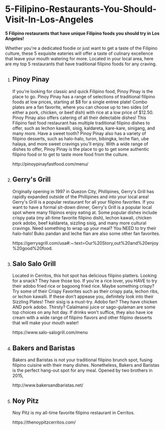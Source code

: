 # 5-Filipino-Restaurants-You-Should-Visit-In-Los-Angeles
<b>5 Filipino restaurants that have unique Filipino foods you should try in Los Angeles!</b>
  <p>Whether you're a dedicated foodie or just want to get a taste of the Filipino culture, these 5 exquisite eateries will offer a taste of culinary excellence that leave your mouth watering for more. Located in your local area, here are my top 5 restaurants that have traditional filipino foods for any craving.

  1. ## Pinoy Pinay
     <p>If you're looking for classic and quick Filipino food, Pinoy Pinay is the place to go. Pinoy Pinay has a range of selections of traditional filipino foods at low prices, starting at $8 for a single entree plate! Combo plates are a fan favorite, where you can choose up to two sides (of either a pork, chicken, or beef dish) with rice at a low price of $12.50. Pinoy Pinay also offers catering of all their delectable dishes! This Filipino fast food restaurant has multiple traditional filipino dishes to offer, such as lechon kawalli, sisig, kaldareta, kare-kare, sinigang, and many more. Have a sweet tooth? Pinoy Pinay also has  a variety of filipino desserts, such as halo-halo, turon, bibingka, leche flan, ube halaya, and more sweet cravings you'll enjoy. With a wide range of dishes to offer, Pinoy Pinay is the place to go to get some authentic filipino food or to get to taste more food from the culture. </p> 
     http://pinoypinayfastfood.com/menu/

2. ## Gerry's Grill
     <p>Originally opening in 1997 in Quezon City, Phillipines, Gerry's Grill has rapidly expanded outside of the Phillipines and into your local area! Gerry's Grill is a popular restaurant for all your filipino favorites. If you want to have a formal sit-down dinner, Gerry's Grill is a popular local spot where many filipinos enjoy eating at. Some popular dishes include crispy pata (my all-time favorite filipino dish), lechon kawali, chicken pork adobo, beef kaldareta, sizzling sisig, and many more cultural cravings. Need something to wrap up your meal? You NEED to try their halo-halo! Buko pandan and leche flan are also some other fan favorites.</p>
      https://gerrysgrill.com/usa#:~:text=Our%20Story,out%20and%20enjoy%20good%20food.
    
3. ## Salo Salo Grill
    <p>Located in Cerritos, this hot spot has delicious filipino platters. Looking for a snack? They have those too. If you're a rice lover, you HAVE to try their adobo fried rice or bagoong fried rice. Maybe something crispy? Try some of their Crispy Favorites such as their crispy pata, lechon ribs, or lechon kawalli. If these don't appease you, definitely look into their Sizzling Plates! Their sisig is a must-try. Adobo fan? They have chicken AND pork adobo. Thirsty? Calalmansi juice or sago-gulaman are some top choices on any hot day. If drinks won't suffice, they also have ice cream with a wide range of filipino flavors and other filipino desserts that will make your mouth water! </p>
    https://www.salo-salogrill.com/menu

4. ## Bakers and Baristas
    <p>Bakers and Baristas is not your traditional filipino brunch spot, fusing filipino cuisine with their many dishes. Nonetheless, Bakers and Baristas is the perfect hang-out spot for any meal. Opened by two brothers in 2015, </p>
   http://www.bakersandbaristas.net/

6. ## Noy Pitz
    <p>Noy Pitz is my all-time favorite filipino restaurant in Cerritos.</p>
    https://thenoypitzcerritos.com/
